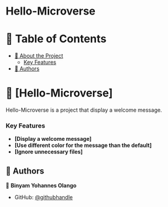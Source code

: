 # Hello-Microverse

# 📗 Table of Contents

- [📖 About the Project](#about-project)
    - [Key Features](#key-features)
- [👥 Authors](#authors)

# 📖 [Hello-Microverse] <a name="about-project"></a>

Hello-Microverse is a project that display a welcome message.

### Key Features <a name="key-features"></a>

- **[Display a welcome message]**
- **[Use different color for the message than the default]**
- **[Ignore unnecessary files]**

## 👥 Authors <a name="authors"></a>

👤 **Binyam Yohannes Olango**

- GitHub: [@githubhandle](https://github.com/binyamolango)
